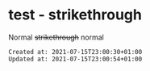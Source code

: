 # test - strikethrough

Normal ~~strikethrough~~ normal

    Created at: 2021-07-15T23:00:30+01:00
    Updated at: 2021-07-15T23:00:54+01:00

